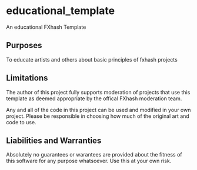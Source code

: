 # educational_template

An educational FXhash Template

## Purposes

To educate artists and others about basic principles of fxhash projects

## Limitations

The author of this project fully supports moderation of projects that use
this template as deemed appropriate by the offical FXhash moderation team.

Any and all of the code in this project can be used and modified in your own project.
Please be responsible in choosing how much of the original art and code to use.

## Liabilities and Warranties

Absolutely no guarantees or warantees are provided about the fitness of this software
for any purpose whatsoever. Use this at your own risk.
